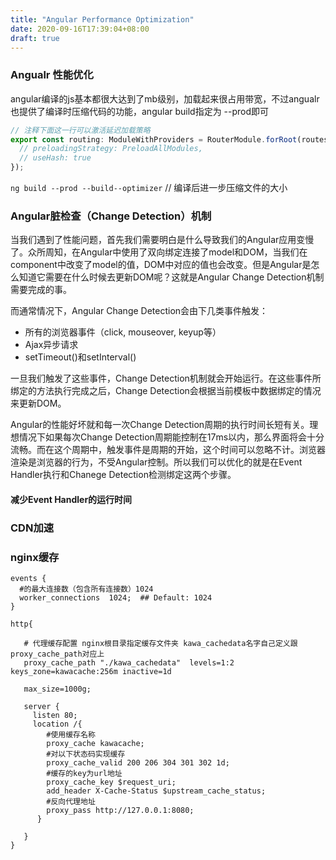 ```yaml
---
title: "Angular Performance Optimization"
date: 2020-09-16T17:39:04+08:00
draft: true
---
```


### Angualr 性能优化

angular编译的js基本都很大达到了mb级别，加载起来很占用带宽，不过angualr也提供了编译时压缩代码的功能，angular build指定为 --prod即可

```js
// 注释下面这一行可以激活延迟加载策略
export const routing: ModuleWithProviders = RouterModule.forRoot(routes, {
  // preloadingStrategy: PreloadAllModules,
  // useHash: true
});
```

`ng build --prod --build--optimizer` // 编译后进一步压缩文件的大小


### Angular脏检查（Change Detection）机制

当我们遇到了性能问题，首先我们需要明白是什么导致我们的Angular应用变慢了。众所周知，在Angular中使用了双向绑定连接了model和DOM，当我们在component中改变了model的值，DOM中对应的值也会改变。但是Angular是怎么知道它需要在什么时候去更新DOM呢？这就是Angular Change Detection机制需要完成的事。

而通常情况下，Angular Change Detection会由下几类事件触发：

- 所有的浏览器事件（click, mouseover, keyup等）
- Ajax异步请求
- setTimeout()和setInterval()

一旦我们触发了这些事件，Change Detection机制就会开始运行。在这些事件所绑定的方法执行完成之后，Change Detection会根据当前模板中数据绑定的情况来更新DOM。

Angular的性能好坏就和每一次Change Detection周期的执行时间长短有关。理想情况下如果每次Change Detection周期能控制在17ms以内，那么界面将会十分流畅。而在这个周期中，触发事件是周期的开始，这个时间可以忽略不计。浏览器渲染是浏览器的行为，不受Angular控制。所以我们可以优化的就是在Event Handler执行和Chanege Detection检测绑定这两个步骤。

#### 减少Event Handler的运行时间

### CDN加速


### nginx缓存
```shell
events {
  #的最大连接数（包含所有连接数）1024
  worker_connections  1024;  ## Default: 1024
}
 
http{
 
   # 代理缓存配置 nginx根目录指定缓存文件夹 kawa_cachedata名字自己定义跟proxy_cache_path对应上
   proxy_cache_path "./kawa_cachedata"  levels=1:2 keys_zone=kawacache:256m inactive=1d 
   
   max_size=1000g;

   server {
     listen 80;
     location /{
        #使用缓存名称
        proxy_cache kawacache;
        #对以下状态码实现缓存
        proxy_cache_valid 200 206 304 301 302 1d;
        #缓存的key为url地址
        proxy_cache_key $request_uri;
        add_header X-Cache-Status $upstream_cache_status;
        #反向代理地址
        proxy_pass http://127.0.0.1:8080;
      }
   
   }
}
```